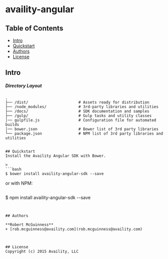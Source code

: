 # availity-angular

> 

## Table of Contents
* [Intro](#intro)
* [Quickstart](#quickstart)
* [Authors](#authors)
* [License](#license)


## Intro
##### Directory Layout

>
```
.
├── /dist/                      # Assets ready for distribution
├── /node_modules/              # 3rd-party libraries and utilities
├── /docs/                      # SDK documentation and samples 
├── /gulp/                      # Gulp tasks and utility classes
│── gulpfile.js                 # Configuration file for automated builds
│── bower.json                  # Bower list of 3rd party libraries
└── package.json                # NPM list of 3rd party libraries and utilities


## Quickstart
Install the Availity Angular SDK with Bower.

>
```bash
$ bower install availity-angular-sdk --save
```

or with NPM:

>```bash
$ npm install availity-angular-sdk --save
```


## Authors

**Robert McGuinness**
+ [rob.mcguinness@availity.com](rob.mcguinness@availity.com)



## License
Copyright (c) 2015 Availity, LLC